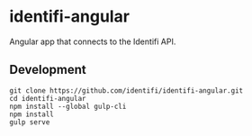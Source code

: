 # identifi-angular

Angular app that connects to the Identifi API.

## Development
```
git clone https://github.com/identifi/identifi-angular.git
cd identifi-angular
npm install --global gulp-cli
npm install
gulp serve
```
